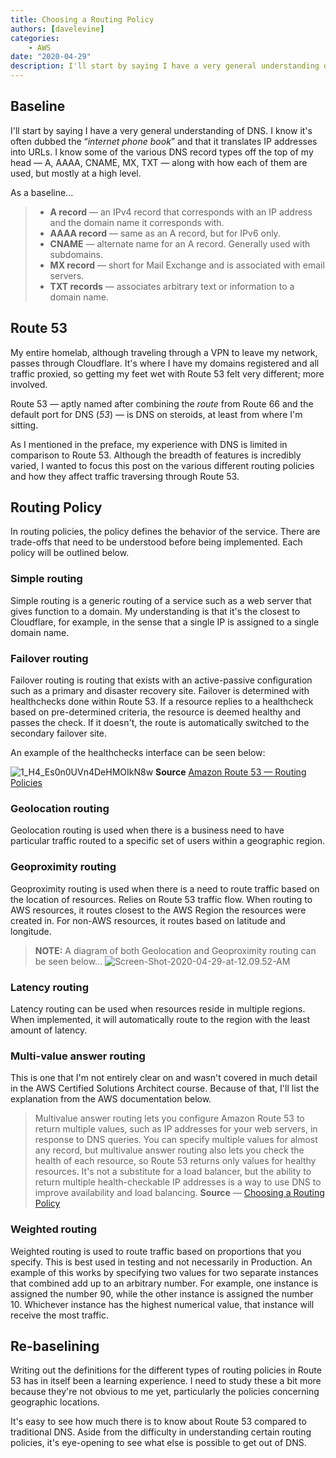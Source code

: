 ```yaml
---
title: Choosing a Routing Policy
authors: [davelevine]
categories:
    - AWS
date: "2020-04-29"
description: I'll start by saying I have a very general understanding of DNS. I know it's often dubbed the “internet phone book” and that it translates IP addresses into URLs. I know some of the various DNS record types off the top of my head — A, AAAA, CNAME, MX, TXT — along with how each of them are used, but mostly at a high level.
---
```


## Baseline

I'll start by saying I have a very general understanding of DNS. I know it's often dubbed the “*internet phone book*” and that it translates IP addresses into URLs. I know some of the various DNS record types off the top of my head — A, AAAA, CNAME, MX, TXT — along with how each of them are used, but mostly at a high level.

As a baseline...

<!-- more -->

> * **A record** — an IPv4 record that corresponds with an IP address and the domain name it corresponds with.
> * **AAAA record** — same as an A record, but for IPv6 only.
> * **CNAME** — alternate name for an A record. Generally used with subdomains.
> * **MX record** — short for Mail Exchange and is associated with email servers.
> * **TXT records** — associates arbitrary text or information to a domain name.

## Route 53

My entire homelab, although traveling through a VPN to leave my network, passes through Cloudflare. It's where I have my domains registered and all traffic proxied, so getting my feet wet with Route 53 felt very different; more involved.

Route 53 — aptly named after combining the *route* from Route 66 and the default port for DNS (*53*) — is DNS on steroids, at least from where I'm sitting.

As I mentioned in the preface, my experience with DNS is limited in comparison to Route 53. Although the breadth of features is incredibly varied, I wanted to focus this post on the various different routing policies and how they affect traffic traversing through Route 53.

## Routing Policy

In routing policies, the policy defines the behavior of the service. There are trade-offs that need to be understood before being implemented. Each policy will be outlined below.

### **Simple routing**

Simple routing is a generic routing of a service such as a web server that gives function to a domain. My understanding is that it's the closest to Cloudflare, for example, in the sense that a single IP is assigned to a single domain name.

### **Failover routing**

Failover routing is routing that exists with an active-passive configuration such as a primary and disaster recovery site. Failover is determined with healthchecks done within Route 53. If a resource replies to a healthcheck based on pre-determined criteria, the resource is deemed healthy and passes the check. If it doesn't, the route is automatically switched to the secondary failover site.

An example of the healthchecks interface can be seen below:

![1_H4_Es0n0UVn4DeHMOIkN8w](https://cdn.levine.io/uploads/images/gallery/2022-09//04/1_H4_Es0n0UVn4DeHMOIkN8w.png)
**Source** [Amazon Route 53 — Routing Policies](https://medium.com/tensult/amazon-route-53-routing-policies-cbe356b851d3)

### **Geolocation routing**

Geolocation routing is used when there is a business need to have particular traffic routed to a specific set of users within a geographic region.

### **Geoproximity routing**

Geoproximity routing is used when there is a need to route traffic based on the location of resources. Relies on Route 53 traffic flow. When routing to AWS resources, it routes closest to the AWS Region the resources were created in. For non-AWS resources, it routes based on latitude and longitude.

> **NOTE:** A diagram of both Geolocation and Geoproximity routing can be seen below...
> ![Screen-Shot-2020-04-29-at-12.09.52-AM](https://cdn.levine.io/uploads/images/gallery/2022-09//04/Screen-Shot-2020-04-29-at-12.09.52-AM.png)

### **Latency routing**

Latency routing can be used when resources reside in multiple regions. When implemented, it will automatically route to the region with the least amount of latency.

### **Multi-value answer routing**

This is one that I'm not entirely clear on and wasn't covered in much detail in the AWS Certified Solutions Architect course. Because of that, I'll list the explanation from the AWS documentation below.
> Multivalue answer routing lets you configure Amazon Route 53 to return multiple values, such as IP addresses for your web servers, in response to DNS queries. You can specify multiple values for almost any record, but multivalue answer routing also lets you check the health of each resource, so Route 53 returns only values for healthy resources. It's not a substitute for a load balancer, but the ability to return multiple health-checkable IP addresses is a way to use DNS to improve availability and load balancing.
> **Source** — [Choosing a Routing Policy](https://docs.aws.amazon.com/Route53/latest/DeveloperGuide/routing-policy.html)

### **Weighted routing**

Weighted routing is used to route traffic based on proportions that you specify. This is best used in testing and not necessarily in Production. An example of this works by specifying two values for two separate instances that combined add up to an arbitrary number. For example, one instance is assigned the number 90, while the other instance is assigned the number 10. Whichever instance has the highest numerical value, that instance will receive the most traffic.

## Re-baselining

Writing out the definitions for the different types of routing policies in Route 53 has in itself been a learning experience. I need to study these a bit more because they're not obvious to me yet, particularly the policies concerning geographic locations.

It's easy to see how much there is to know about Route 53 compared to traditional DNS. Aside from the difficulty in understanding certain routing policies, it's eye-opening to see what else is possible to get out of DNS.
